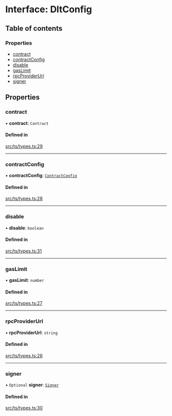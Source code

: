 # Interface: DltConfig

## Table of contents

### Properties

- [contract](DltConfig.md#contract)
- [contractConfig](DltConfig.md#contractconfig)
- [disable](DltConfig.md#disable)
- [gasLimit](DltConfig.md#gaslimit)
- [rpcProviderUrl](DltConfig.md#rpcproviderurl)
- [signer](DltConfig.md#signer)

## Properties

### contract

• **contract**: `Contract`

#### Defined in

[src/ts/types.ts:29](https://gitlab.com/i3-market/code/wp3/t3.2/conflict-resolution/non-repudiation-protocol/-/blob/64711e2/src/ts/types.ts#L29)

___

### contractConfig

• **contractConfig**: [`ContractConfig`](ContractConfig.md)

#### Defined in

[src/ts/types.ts:28](https://gitlab.com/i3-market/code/wp3/t3.2/conflict-resolution/non-repudiation-protocol/-/blob/64711e2/src/ts/types.ts#L28)

___

### disable

• **disable**: `boolean`

#### Defined in

[src/ts/types.ts:31](https://gitlab.com/i3-market/code/wp3/t3.2/conflict-resolution/non-repudiation-protocol/-/blob/64711e2/src/ts/types.ts#L31)

___

### gasLimit

• **gasLimit**: `number`

#### Defined in

[src/ts/types.ts:27](https://gitlab.com/i3-market/code/wp3/t3.2/conflict-resolution/non-repudiation-protocol/-/blob/64711e2/src/ts/types.ts#L27)

___

### rpcProviderUrl

• **rpcProviderUrl**: `string`

#### Defined in

[src/ts/types.ts:26](https://gitlab.com/i3-market/code/wp3/t3.2/conflict-resolution/non-repudiation-protocol/-/blob/64711e2/src/ts/types.ts#L26)

___

### signer

• `Optional` **signer**: [`Signer`](Signer.md)

#### Defined in

[src/ts/types.ts:30](https://gitlab.com/i3-market/code/wp3/t3.2/conflict-resolution/non-repudiation-protocol/-/blob/64711e2/src/ts/types.ts#L30)
